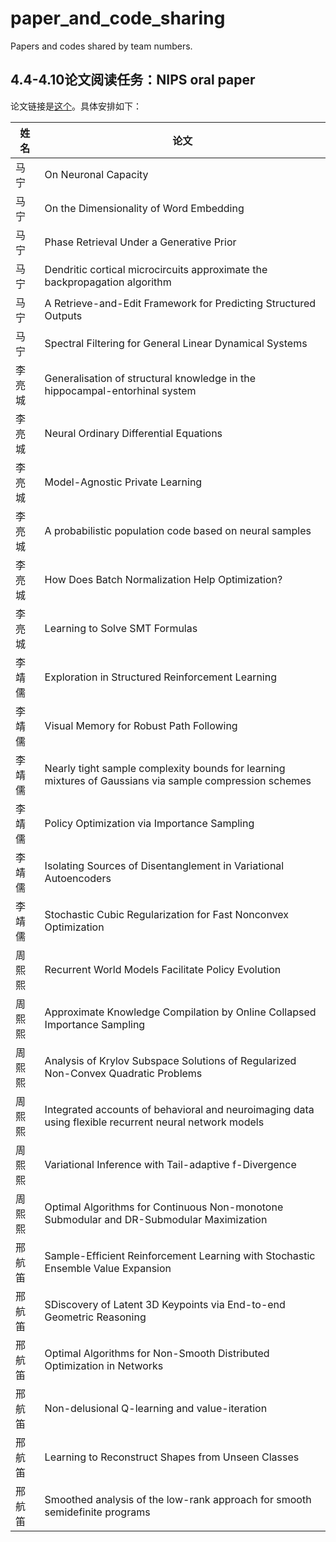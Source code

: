 # paper_and_code_sharing
Papers and codes shared by team numbers.
## 4.4-4.10论文阅读任务：NIPS oral paper
论文链接是[这个](https://nips.cc/Conferences/2018/Schedule?type=Oral)。具体安排如下：

| 姓名 | 论文 | 
| ------ | ------ | 
| 马宁 | On Neuronal Capacity | |
| 马宁 | On the Dimensionality of Word Embedding | |
| 马宁 | Phase Retrieval Under a Generative Prior | |
| 马宁 | Dendritic cortical microcircuits approximate the backpropagation algorithm | |
| 马宁 | A Retrieve-and-Edit Framework for Predicting Structured Outputs | |
| 马宁 | Spectral Filtering for General Linear Dynamical Systems | |
| 李亮城 | Generalisation of structural knowledge in the hippocampal-entorhinal system | |
| 李亮城 | Neural Ordinary Differential Equations | |
| 李亮城 | Model-Agnostic Private Learning | |
| 李亮城 | A probabilistic population code based on neural samples | |
| 李亮城 | How Does Batch Normalization Help Optimization? | |
| 李亮城 | Learning to Solve SMT Formulas | |
| 李靖儒 | Exploration in Structured Reinforcement Learning | |
| 李靖儒 | Visual Memory for Robust Path Following | |
| 李靖儒 | Nearly tight sample complexity bounds for learning mixtures of Gaussians via sample compression schemes | |
| 李靖儒 | Policy Optimization via Importance Sampling | |
| 李靖儒 | Isolating Sources of Disentanglement in Variational Autoencoders | |
| 李靖儒 | Stochastic Cubic Regularization for Fast Nonconvex Optimization | |
| 周熙熙 | Recurrent World Models Facilitate Policy Evolution | |
| 周熙熙 | Approximate Knowledge Compilation by Online Collapsed Importance Sampling | |
| 周熙熙 | Analysis of Krylov Subspace Solutions of Regularized Non-Convex Quadratic Problems | |
| 周熙熙 | Integrated accounts of behavioral and neuroimaging data using flexible recurrent neural network models | |
| 周熙熙 | Variational Inference with Tail-adaptive f-Divergence | |
| 周熙熙 | Optimal Algorithms for Continuous Non-monotone Submodular and DR-Submodular Maximization | |
| 邢航笛 | Sample-Efficient Reinforcement Learning with Stochastic Ensemble Value Expansion | |
| 邢航笛 | SDiscovery of Latent 3D Keypoints via End-to-end Geometric Reasoning | |
| 邢航笛 | Optimal Algorithms for Non-Smooth Distributed Optimization in Networks | |
| 邢航笛 | Non-delusional Q-learning and value-iteration | |
| 邢航笛 | Learning to Reconstruct Shapes from Unseen Classes | |
| 邢航笛 | Smoothed analysis of the low-rank approach for smooth semidefinite programs | |